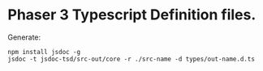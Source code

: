 # Phaser 3 Typescript Definition files.

Generate: 

```
npm install jsdoc -g
jsdoc -t jsdoc-tsd/src-out/core -r ./src-name -d types/out-name.d.ts
```